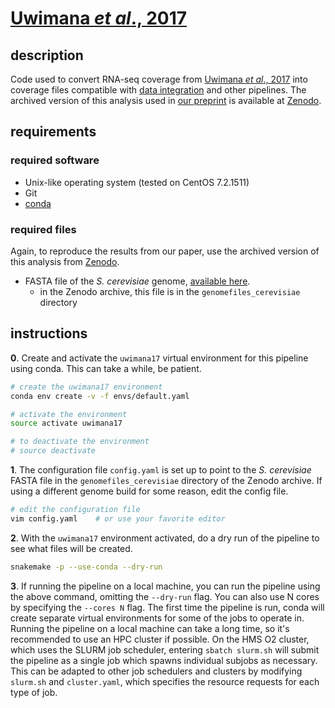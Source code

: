 
# [Uwimana *et al*., 2017](https://doi.org/10.1093/nar/gkx242)

## description

Code used to convert RNA-seq coverage from [Uwimana *et al*., 2017](https://doi.org/10.1093/nar/gkx242) into coverage files compatible with [data integration](https://github.com/winston-lab/integrated-datavis) and other pipelines. The archived version of this analysis used in [our preprint](https://doi.org/10.1101/347575) is available at [Zenodo](https://doi.org/10.5281/zenodo.1325930).

## requirements

### required software

- Unix-like operating system (tested on CentOS 7.2.1511)
- Git
- [conda](https://conda.io/docs/user-guide/install/index.html)

### required files

Again, to reproduce the results from our paper, use the archived version of this analysis from [Zenodo](https://doi.org/10.5281/zenodo.1325930).

- FASTA file of the *S. cerevisiae* genome, [available here](https://github.com/winston-lab/genomefiles-cerevisiae).
    - in the Zenodo archive, this file is in the `genomefiles_cerevisiae` directory

## instructions

**0**. Create and activate the `uwimana17` virtual environment for this pipeline using conda. This can take a while, be patient. 

```bash
# create the uwimana17 environment
conda env create -v -f envs/default.yaml

# activate the environment
source activate uwimana17

# to deactivate the environment
# source deactivate
```

**1**. The configuration file `config.yaml` is set up to point to the *S. cerevisiae* FASTA file in the `genomefiles_cerevisiae` directory of the Zenodo archive. If using a different genome build for some reason, edit the config file.

```bash
# edit the configuration file
vim config.yaml    # or use your favorite editor
```

**2**. With the `uwimana17` environment activated, do a dry run of the pipeline to see what files will be created.

```bash
snakemake -p --use-conda --dry-run
```

**3**. If running the pipeline on a local machine, you can run the pipeline using the above command, omitting the `--dry-run` flag. You can also use N cores by specifying the `--cores N` flag. The first time the pipeline is run, conda will create separate virtual environments for some of the jobs to operate in. Running the pipeline on a local machine can take a long time, so it's recommended to use an HPC cluster if possible. On the HMS O2 cluster, which uses the SLURM job scheduler, entering `sbatch slurm.sh` will submit the pipeline as a single job which spawns individual subjobs as necessary. This can be adapted to other job schedulers and clusters by modifying `slurm.sh` and `cluster.yaml`, which specifies the resource requests for each type of job.

